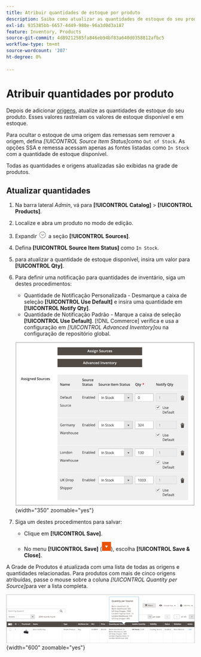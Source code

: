 ```yaml
---
title: Atribuir quantidades de estoque por produto
description: Saiba como atualizar as quantidades de estoque do seu produto e rastrear os valores de estoque disponíveis e em estoque.
exl-id: 935385bb-6657-4d49-980e-96a3d0d3a187
feature: Inventory, Products
source-git-commit: 4d89212585fa846eb94bf83a640d0358812afbc5
workflow-type: tm+mt
source-wordcount: '207'
ht-degree: 0%

---
```


# Atribuir quantidades por produto

Depois de adicionar [origens](sources-assign-per-product.md), atualize as quantidades de estoque do seu produto. Esses valores rastreiam os valores de estoque disponível e em estoque.

Para ocultar o estoque de uma origem das remessas sem remover a origem, defina _[!UICONTROL Source Item Status]_&#x200B;como `Out of Stock`. As opções SSA e remessa acessam apenas as fontes listadas como `In Stock` com a quantidade de estoque disponível.

Todas as quantidades e origens atualizadas são exibidas na grade de produtos.

## Atualizar quantidades

1. Na barra lateral _Admin_, vá para **[!UICONTROL Catalog]** > **[!UICONTROL Products]**.

1. Localize e abra um produto no modo de edição.

1. Expandir ![Seletor de expansão](../assets/icon-display-expand.png) a seção **[!UICONTROL Sources]**.

1. Defina **[!UICONTROL Source Item Status]** como `In Stock`.

1. para atualizar a quantidade de estoque disponível, insira um valor para **[!UICONTROL Qty]**.

1. Para definir uma notificação para quantidades de inventário, siga um destes procedimentos:

   - Quantidade de Notificação Personalizada - Desmarque a caixa de seleção **[!UICONTROL Use Default]** e insira uma quantidade em **[!UICONTROL Notify Qty]**.
   - Quantidade de Notificação Padrão - Marque a caixa de seleção **[!UICONTROL Use Default]**. [!DNL Commerce] verifica e usa a configuração em _[!UICONTROL Advanced Inventory]_&#x200B;ou na configuração de repositório global.

   ![Atualizar Quantidades de Produto por Source](assets/inventory-product-quantity-edit.png){width="350" zoomable="yes"}

1. Siga um destes procedimentos para salvar:

   - Clique em **[!UICONTROL Save]**.

   - No menu **[!UICONTROL Save]** (![Seta do menu](../assets/icon-menu-down-arrow-red.png)), escolha **[!UICONTROL Save & Close]**.


A Grade de Produtos é atualizada com uma lista de todas as origens e quantidades relacionadas. Para produtos com mais de cinco origens atribuídas, passe o mouse sobre a coluna _[!UICONTROL Quantity per Source]_&#x200B;para ver a lista completa.

![Quantidades de produto por origem](assets/inventory-product-quantity.png){width="600" zoomable="yes"}
